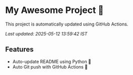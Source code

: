 # My Awesome Project 🚀

This project is automatically updated using GitHub Actions.

_Last updated: 2025-05-12 13:59:42 IST_

## Features
- Auto-update README using Python 🐍
- Auto Git push with GitHub Actions 🤖
